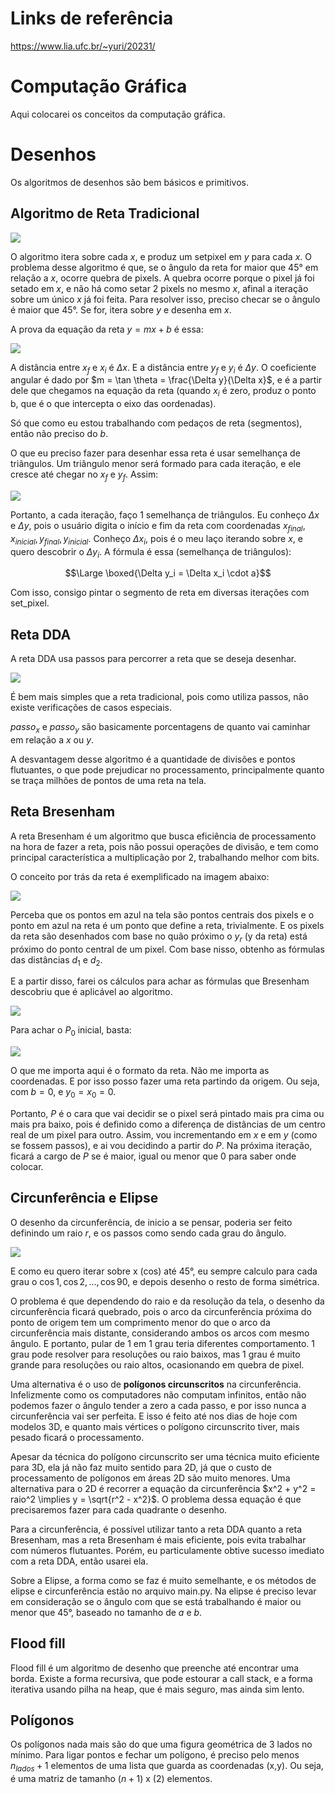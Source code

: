 # Links de referência

https://www.lia.ufc.br/~yuri/20231/

# Computação Gráfica

Aqui colocarei os conceitos da computação gráfica.

# Desenhos

Os algoritmos de desenhos são bem básicos e primitivos.

## Algoritmo de Reta Tradicional

![](2023-04-28-13-23-48.png)

O algoritmo itera sobre cada $x$, e produz um setpixel em $y$ para cada $x$. O problema desse algoritmo é que, se o ângulo da reta for maior que $45°$ em relação a $x$, ocorre quebra de pixels. A quebra ocorre porque o pixel já foi setado em $x$, e não há como setar 2 pixels no mesmo $x$, afinal a iteração sobre um único $x$ já foi feita. Para resolver isso, preciso checar se o ângulo é maior que 45°. Se for, itera sobre $y$ e desenha em $x$.

A prova da equação da reta $y = mx + b$ é essa:

![](2023-04-28-13-55-15.png)

A distância entre $x_f$ e $x_i$ é $\Delta x$. E a distância entre $y_f$ e $y_i$ é $\Delta y$. O coeficiente angular é dado por $m = \tan \theta = \frac{\Delta y}{\Delta x}$, e é a partir dele que chegamos na equação da reta (quando $x_i$ é zero, produz o ponto b, que é o que intercepta o eixo das oordenadas).

Só que como eu estou trabalhando com pedaços de reta (segmentos), então não preciso do $b$.

O que eu preciso fazer para desenhar essa reta é usar semelhança de triãngulos. Um triângulo menor será formado para cada iteração, e ele cresce até chegar no $x_f$ e $y_f$. Assim:

![](2023-04-28-14-47-38.png)

Portanto, a cada iteração, faço 1 semelhança de triângulos. Eu conheço $\Delta x$ e $\Delta y$, pois o usuário digita o início e fim da reta com coordenadas $x_{final}, x_{inicial}, y_{final}, y_{inicial}$. Conheço $\Delta x_i$, pois é o meu laço iterando sobre $x$, e quero descobrir o $\Delta y_i$. A fórmula é essa (semelhança de triângulos):

$$\Large \boxed{\Delta y_i = \Delta x_i \cdot a}$$

Com isso, consigo pintar o segmento de reta em diversas iterações com set_pixel.

## Reta DDA

A reta DDA usa passos para percorrer a reta que se deseja desenhar.

![](2023-04-28-15-48-23.png)

É bem mais simples que a reta tradicional, pois como utiliza passos, não existe verificações de casos especiais.

$passo_x$ e $passo_y$ são basicamente porcentagens de quanto vai caminhar em relação a $x$ ou $y$.

A desvantagem desse algoritmo é a quantidade de divisões e pontos flutuantes, o que pode prejudicar no processamento, principalmente quanto se traça milhões de pontos de uma reta na tela.

## Reta Bresenham

A reta Bresenham é um algoritmo que busca eficiência de processamento na hora de fazer a reta, pois não possui operações de divisão, e tem como principal característica a multiplicação por 2, trabalhando melhor com bits.

O conceito por trás da reta é exemplificado na imagem abaixo:

![](2023-04-28-16-36-39.png)

Perceba que os pontos em azul na tela são pontos centrais dos pixels e o ponto em azul na reta é um ponto que define a reta, trivialmente. E os pixels da reta são desenhados com base no quão próximo o $y_r$ (y da reta) está próximo do ponto central de um pixel. Com base nisso, obtenho as fórmulas das distâncias $d_1$ e $d_2$.

E a partir disso, farei os cálculos para achar as fórmulas que Bresenham descobriu que é aplicável ao algoritmo.

![](2023-04-28-17-26-13.png)

Para achar o $P_0$ inicial, basta:

![](2023-04-28-20-40-22.png)

O que me importa aqui é o formato da reta. Não me importa as coordenadas. E por isso posso fazer uma reta partindo da origem. Ou seja, com $b = 0$, e $y_0 = x_0 = 0$.

Portanto, $P$ é o cara que vai decidir se o pixel será pintado mais pra cima ou mais pra baixo, pois é definido como a diferença de distâncias de um centro real de um pixel para outro. Assim, vou incrementando em $x$ e em $y$ (como se fossem passos), e ai vou decidindo a partir do $P$. Na próxima iteração, ficará a cargo de $P$ se é maior, igual ou menor que 0 para saber onde colocar.

## Circunferência e Elipse

O desenho da circunferência, de inicio a se pensar, poderia ser feito definindo um raio $r$, e os passos como sendo cada grau do ângulo.

![](2023-04-29-09-28-56.png)

E como eu quero iterar sobre x (cos) até 45°, eu sempre calculo para cada grau o $\cos 1, \cos 2, ... , \cos 90$, e depois desenho o resto de forma simétrica.

O problema é que dependendo do raio e da resolução da tela, o desenho da circunferência ficará quebrado, pois o arco da circunferência próxima do ponto de origem tem um comprimento menor do que o arco da circunferência mais distante, considerando ambos os arcos com mesmo ângulo. E portanto, pular de 1 em 1 grau teria diferentes comportamento. 1 grau pode resolver para resoluções ou raio baixos, mas 1 grau é muito grande para resoluções ou raio altos, ocasionando em quebra de pixel.

Uma alternativa é o uso de **polígonos circunscritos** na circunferência. Infelizmente como os computadores não computam infinitos, então não podemos fazer o ângulo tender a zero a cada passo, e por isso nunca a circunferência vai ser perfeita. E isso é feito até nos dias de hoje com modelos 3D, e quanto mais vértices o polígono circunscrito tiver, mais pesado ficará o processamento.

Apesar da técnica do polígono circunscrito ser uma técnica muito eficiente para 3D, ela já não faz muito sentido para 2D, já que o custo de processamento de polígonos em áreas 2D são muito menores. Uma alternativa para o 2D é recorrer a equação da circunferência $x^2 + y^2 = raio^2 \implies y = \sqrt{r^2 - x^2}$. O problema dessa equação é que precisaremos fazer para cada quadrante o desenho.

Para a circunferência, é possível utilizar tanto a reta DDA quanto a reta Bresenham, mas a reta Bresenham é mais eficiente, pois evita trabalhar com números flutuantes. Porém, eu particulamente obtive sucesso imediato com a reta DDA, então usarei ela.

Sobre a Elipse, a forma como se faz é muito semelhante, e os métodos de elipse e circunferência estão no arquivo main.py. Na elipse é preciso levar em consideração se o ângulo com que se está trabalhando é maior ou menor que 45°, baseado no tamanho de $a$ e $b$.

## Flood fill

Flood fill é um algoritmo de desenho que preenche até encontrar uma borda. Existe a forma recursiva, que pode estourar a call stack, e a forma iterativa usando pilha na heap, que é mais seguro, mas ainda sim lento.

## Polígonos

Os polígonos nada mais são do que uma figura geométrica de 3 lados no mínimo. Para ligar pontos e fechar um polígono, é preciso pelo menos $n_{lados}+1$ elementos de uma lista que guarda as coordenadas (x,y). Ou seja, é uma matriz de tamanho $(n+1)$ x $(2)$ elementos.